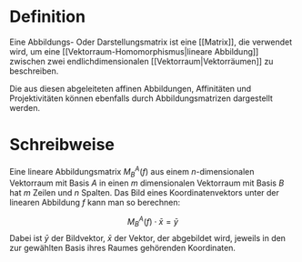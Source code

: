 # Definition
Eine Abbildungs- Oder Darstellungsmatrix ist eine [[Matrix]], die verwendet wird, um eine [[Vektorraum-Homomorphismus|lineare Abbildung]] zwischen zwei endlichdimensionalen [[Vektorraum|Vektorräumen]] zu beschreiben.

Die aus diesen abgeleiteten affinen Abbildungen, Affinitäten und Projektivitäten können ebenfalls durch Abbildungsmatrizen dargestellt werden.

# Schreibweise
Eine lineare Abbildungsmatrix $M_{B}^{A}(f)$ aus einem $n$-dimensionalen Vektorraum mit Basis $A$ in einen $m$ dimensionalen Vektorraum mit Basis $B$ hat $m$ Zeilen und $n$ Spalten. Das Bild eines Koordinatenvektors unter der linearen Abbildung $f$ kann man so berechnen:

$$M_{B}^{A}(f) \cdot \bar x = \bar y$$
 Dabei ist $\bar y$ der Bildvektor, $\bar x$ der Vektor, der abgebildet wird, jeweils in den zur gewählten Basis ihres Raumes gehörenden Koordinaten.

